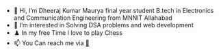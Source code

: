 - 👋 Hi, I’m Dheeraj Kumar Maurya final year student B.tech in Electronics and Communication Engineering from MNNIT Allahabad
- 👀 I’m interested in Solving DSA problems and web development
- :chess_pawn: In my free Time I love to play Chess
- 📫 You Can reach me via [📧](dheeraj.dm495@gmail.com)

<!---
dueeraj8955/dueeraj8955 is a ✨ special ✨ repository because its `README.md` (this file) appears on your GitHub profile.
You can click the Preview link to take a look at your changes.
--->
